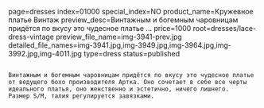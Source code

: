 page=dresses
index=01000
special_index=NO
product_name=Кружевное платье Винтаж
preview_desc=Винтажным и богемным чаровницам придётся по вкусу это чудесное платье ...
price=1000
root=dresses/lace-dress-vintage
preview_file_name=img-3941-prev.jpg
detailed_file_names=img-3941.jpg,img-3949.jpg,img-3964.jpg,img-3992.jpg,img-4011.jpg
type=dress
status=published
~~~~~~

Винтажным и богемным чаровницам придётся по вкусу это чудесное платье от ведущего бохо производителя Артка. Оно сочетает в себе все черты идеального платья, оно женственно и эстетично, ничего лишнего.
Размер S/M, талия регулируется завязками.